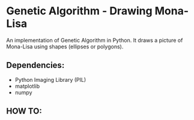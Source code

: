 # Genetic Algorithm - Drawing Mona-Lisa

An implementation of Genetic Algorithm in Python.
It draws a picture of Mona-Lisa using shapes (ellipses or polygons).

## Dependencies:
- Python Imaging Library (PIL)
- matplotlib
- numpy

## HOW TO:
